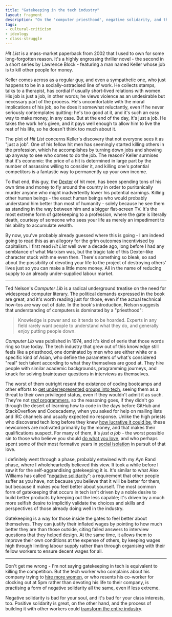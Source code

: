 ```yaml
---
title: "Gatekeeping in the tech industry"
layout: fragment
description: "On the 'computer priesthood', negative solidarity, and the story of a hit man who kills other hit men so he can make more money."
tags:
- cultural-criticism
- ideology
- class-struggle
---
```


_Hit List_ is a mass-market paperback from 2002 that I used to own for some long-forgotten reason. It's a highly engrossing thriller novel - the second in a short series by Lawrence Block - featuring a man named Keller whose job is to kill other people for money.

Keller comes across as a regular guy, and even a sympathetic one, who just happens to be in a socially-ostracised line of work. He collects stamps, talks to a therapist, has cordial if usually short-lived relations with women. His job is just a job, in other words; he views violence as an undesirable but necessary part of the process. He's uncomfortable with the moral implications of his job, so he does it somewhat reluctantly, even if he never seriously contemplates quitting: he's too good at it, and it's such an easy way to make money, in any case. But at the end of the day, it's just a job. He takes the work he's given, and it pays well enough to allow him to live the rest of his life, so he doesn't think too much about it.

The plot of _Hit List_ concerns Keller's discovery that not everyone sees it as "just a job". One of his fellow hit men has seemingly started killing others in the profession, which he accomplishes by turning down jobs and showing up anyway to see who comes to do the job. The reason? Keller surmises that it's economic: the price of a hit is determined in large part by the number of assassins willing to consider it, and killing one's potential competitors is a fantastic way to permanently up your own income.

To that end, this guy, the [Dexter](https://en.wikipedia.org/wiki/Dexter_Morgan) of hit men, has been spending tons of his own time and money to fly around the country in order to puritanically murder anyone who might inadvertently lower his potential earnings. Killing other human beings - the exact human beings who would probably understand him better than most of humanity - solely because he see them as standing in the way between him and a bigger flat-screen TV. It's the most extreme form of gatekeeping to a profession, where the gate is literally death, courtesy of someone who sees your life as merely an impediment to his ability to accumulate wealth.

By now, you've probably already guessed where this is going - I am indeed going to read this as an allegory for the grim outcomes incentivised by capitalism. I first read _Hit List_ well over a decade ago, long before I had any semblance of what Marxism was, but the tragic tale of this Dexter-like character stuck with me even then. There's something so bleak, so sad about the possibility of devoting your life to the project of destroying others' lives just so you can make a little more money. All in the name of reducing supply to an already under-supplied labour market.

***

Ted Nelson's _Computer Lib_ is a radical underground treatise on the need for widespread computer literary. The political demands expressed in the book are great, and it's worth reading just for those, even if the actual technical how-tos are way out of date. In the book's introduction, Nelson suggests that understanding of computers is dominated by a "priesthood":

> Knowledge is power and so it tends to be hoarded. Experts in any field rarely want people to understand what they do, and generally enjoy putting people down.

_Computer Lib_ was published in 1974, and it's kind of eerie that those words ring so true today. The tech industry that grew out of this knowledge still feels like a priesthood, one dominated by men who are either white or a specific kind of Asian, who define the parameters of what's considered "real" tech talent according to what they themselves are good at. They hire people with similar academic backgrounds, programming journeys, and knack for solving brainteaser questions in interviews as themselves.

The worst of them outright resent the existence of coding bootcamps and other efforts to [get underrepresented groups into tech](https://notesfrombelow.org/article/diversity-scarcity-and-labour-in-tech), seeing them as a threat to their own privileged status, even if they wouldn't admit it as such. They're not [_real_ programmers](https://xkcd.com/378/), so the reasoning goes, if they didn't go through the desert of learning how to code in the days before GitHub and StackOverflow and Codecademy, when you asked for help on mailing lists and IRC channels and usually expected no response. Unlike the high priests who discovered tech long before they knew [how lucrative it could be](https://xkcd.com/519/), these newcomers are motivated primarily by the money, and that makes their qualifications suspect. For many of them, it's _just a job_ - the worst possible sin to those who believe you should [do what you love](https://www.jacobinmag.com/2014/01/in-the-name-of-love/), and who perhaps spent some of their most formative years in [social isolation](/posts/fragments-8) in pursuit of that love.

I definitely went through a phase, probably entwined with my Ayn Rand phase, where I wholeheartedly believed this view. It took a while before I saw it for the self-aggrandising gatekeeping it is. It's similar to what Alex Williams has called "[negative solidarity](http://splinteringboneashes.blogspot.com/2010/01/negative-solidarity-and-post-fordist.html)": a requirement that other people suffer as you have, not because you believe that it will be better for them, but because it makes you feel better about yourself. The most common form of gatekeeping that occurs in tech isn't driven by a noble desire to build better products by keeping out the less capable; it's driven by a much more selfish desire to implicitly validate the choices and skills and perspectives of those already doing well in the industry. 

Gatekeeping is a way for those inside the gates to feel better about themselves. They can justify their inflated wages by pointing to how much better they are than those outside, citing failed answers to interview questions that they helped design. At the same time, it allows them to improve their own conditions at the expense of others, by keeping wages high through limiting labour supply rather than through organising with their fellow workers to ensure decent wages for all.

***

Don't get me wrong - I'm not saying gatekeeping in tech is equivalent to killing the competition. But the tech worker who complains about his company trying to [hire more women](https://en.wikipedia.org/wiki/Google%27s_Ideological_Echo_Chamber), or who resents his co-worker for clocking out at 5pm rather than devoting his life to their company, is practising a form of negative solidarity all the same, even if less extreme.

Negative solidarity is bad for your soul, and it's bad for your class interests, too. Positive solidarity is great, on the other hand, and the process of building it with other workers could [transform the entire industry](https://www.jacobinmag.com/2018/11/tech-worker-organizing-google-union-walkout).
